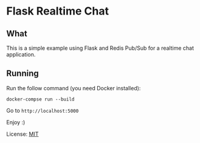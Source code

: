 # Flask Realtime Chat

## What
This is a simple example using Flask and Redis Pub/Sub for a realtime chat application.


## Running
Run the follow command (you need Docker installed):

`docker-compse run --build`

Go to `http://localhost:5000`



Enjoy :)



License: [MIT](License.txt)
